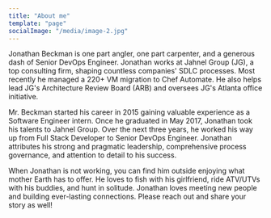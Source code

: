 ```yaml
---
title: "About me"
template: "page"
socialImage: "/media/image-2.jpg"
---
```


Jonathan Beckman is one part angler, one part carpenter, and a generous dash of Senior DevOps Engineer. Jonathan works 
at Jahnel Group (JG), a top consulting firm, shaping countless companies' SDLC processes. Most recently he managed a 
220+ VM migration to Chef Automate. He also helps lead JG's Architecture Review Board (ARB) and oversees JG's Atlanta 
office initiative.

Mr. Beckman started his career in 2015 gaining valuable experience as a Software Engineer intern. Once he graduated in 
May 2017, Jonathan took his talents to Jahnel Group. Over the next three years, he worked his way up from Full Stack 
Developer to Senior DevOps Engineer. Jonathan attributes his strong and pragmatic leadership, comprehensive process 
governance, and attention to detail to his success.

When Jonathan is not working, you can find him outside enjoying what mother Earth has to offer. He loves to fish with 
his girlfriend, ride ATV/UTVs with his buddies, and hunt in solitude. Jonathan loves meeting new people and building 
ever-lasting connections. Please reach out and share your story as well!
